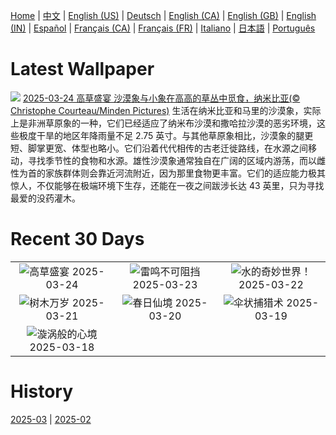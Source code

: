 [Home](../README.md) | [中文](zh-CN.md) | [English (US)](en-US.md) | [Deutsch](de-DE.md) | [English (CA)](en-CA.md) | [English (GB)](en-GB.md) | [English (IN)](en-IN.md) | [Español](es-ES.md) | [Français (CA)](fr-CA.md) | [Français (FR)](fr-FR.md) | [Italiano](it-IT.md) | [日本語](ja-JP.md) | [Português](pt-BR.md)

# Latest Wallpaper
![](https://www.bing.com/th?id=OHR.ElephantGrass_ZH-CN7110191053_UHD.jpg)
[2025-03-24 高草盛宴 沙漠象与小象在高高的草丛中觅食，纳米比亚(© Christophe Courteau/Minden Pictures)](https://www.bing.com/th?id=OHR.ElephantGrass_ZH-CN7110191053_UHD.jpg)
生活在纳米比亚和马里的沙漠象，实际上是非洲草原象的一种，它们已经适应了纳米布沙漠和撒哈拉沙漠的恶劣环境，这些极度干旱的地区年降雨量不足 2.75 英寸。与其他草原象相比，沙漠象的腿更短、脚掌更宽、体型也略小。它们沿着代代相传的古老迁徙路线，在水源之间移动，寻找季节性的食物和水源。雄性沙漠象通常独自在广阔的区域内游荡，而以雌性为首的家族群体则会靠近河流附近，因为那里食物更丰富。它们的适应能力极其惊人，不仅能够在极端环境下生存，还能在一夜之间跋涉长达 43 英里，只为寻找最爱的没药灌木。

# Recent 30 Days
|  |  |  |
|:---:|:---:|:---:|
| ![](https://www.bing.com/th?id=OHR.ElephantGrass_ZH-CN7110191053_400x240.jpg "高草盛宴") 2025-03-24 | ![](https://www.bing.com/th?id=OHR.NebraskaStorm_ZH-CN6944682381_400x240.jpg "雷鸣不可阻挡") 2025-03-23 | ![](https://www.bing.com/th?id=OHR.CenoteLilies_ZH-CN5915682591_400x240.jpg "水的奇妙世界！") 2025-03-22 |
| ![](https://www.bing.com/th?id=OHR.DanumValley_ZH-CN5786482012_400x240.jpg "树木万岁") 2025-03-21 | ![](https://www.bing.com/th?id=OHR.SpringequinoxY25_ZH-CN1635828827_400x240.jpg "春日仙境") 2025-03-20 | ![](https://www.bing.com/th?id=OHR.BlackHeron_ZH-CN6764711050_400x240.jpg "伞状捕猎术") 2025-03-19 |
| ![](https://www.bing.com/th?id=OHR.SedonaSpring_ZH-CN6305197600_400x240.jpg "漩涡般的心境") 2025-03-18 |  |  |

# History
[2025-03](../archives/wallpaper/zh-CN/w_2025_03.md) | [2025-02](../archives/wallpaper/zh-CN/w_2025_02.md)
